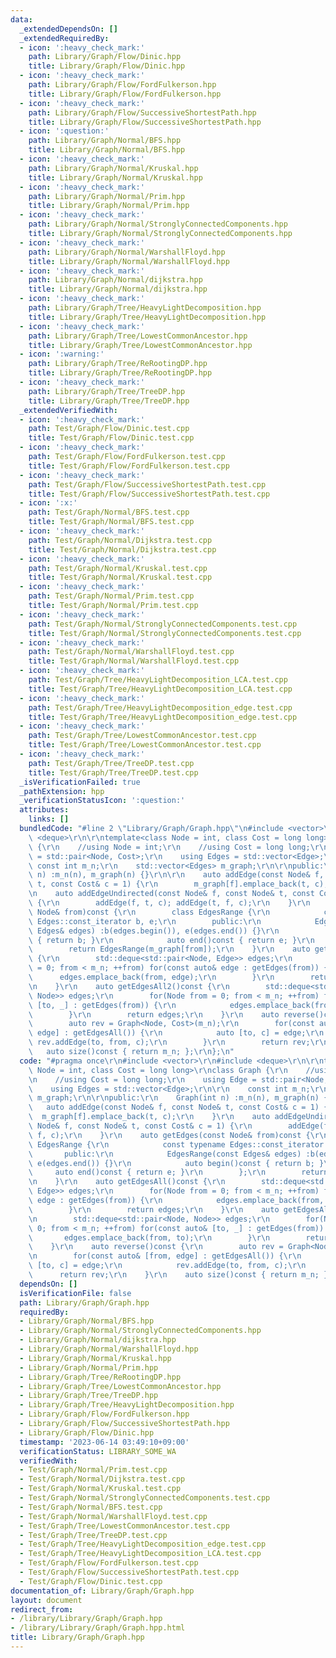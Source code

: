 ```yaml
---
data:
  _extendedDependsOn: []
  _extendedRequiredBy:
  - icon: ':heavy_check_mark:'
    path: Library/Graph/Flow/Dinic.hpp
    title: Library/Graph/Flow/Dinic.hpp
  - icon: ':heavy_check_mark:'
    path: Library/Graph/Flow/FordFulkerson.hpp
    title: Library/Graph/Flow/FordFulkerson.hpp
  - icon: ':heavy_check_mark:'
    path: Library/Graph/Flow/SuccessiveShortestPath.hpp
    title: Library/Graph/Flow/SuccessiveShortestPath.hpp
  - icon: ':question:'
    path: Library/Graph/Normal/BFS.hpp
    title: Library/Graph/Normal/BFS.hpp
  - icon: ':heavy_check_mark:'
    path: Library/Graph/Normal/Kruskal.hpp
    title: Library/Graph/Normal/Kruskal.hpp
  - icon: ':heavy_check_mark:'
    path: Library/Graph/Normal/Prim.hpp
    title: Library/Graph/Normal/Prim.hpp
  - icon: ':heavy_check_mark:'
    path: Library/Graph/Normal/StronglyConnectedComponents.hpp
    title: Library/Graph/Normal/StronglyConnectedComponents.hpp
  - icon: ':heavy_check_mark:'
    path: Library/Graph/Normal/WarshallFloyd.hpp
    title: Library/Graph/Normal/WarshallFloyd.hpp
  - icon: ':heavy_check_mark:'
    path: Library/Graph/Normal/dijkstra.hpp
    title: Library/Graph/Normal/dijkstra.hpp
  - icon: ':heavy_check_mark:'
    path: Library/Graph/Tree/HeavyLightDecomposition.hpp
    title: Library/Graph/Tree/HeavyLightDecomposition.hpp
  - icon: ':heavy_check_mark:'
    path: Library/Graph/Tree/LowestCommonAncestor.hpp
    title: Library/Graph/Tree/LowestCommonAncestor.hpp
  - icon: ':warning:'
    path: Library/Graph/Tree/ReRootingDP.hpp
    title: Library/Graph/Tree/ReRootingDP.hpp
  - icon: ':heavy_check_mark:'
    path: Library/Graph/Tree/TreeDP.hpp
    title: Library/Graph/Tree/TreeDP.hpp
  _extendedVerifiedWith:
  - icon: ':heavy_check_mark:'
    path: Test/Graph/Flow/Dinic.test.cpp
    title: Test/Graph/Flow/Dinic.test.cpp
  - icon: ':heavy_check_mark:'
    path: Test/Graph/Flow/FordFulkerson.test.cpp
    title: Test/Graph/Flow/FordFulkerson.test.cpp
  - icon: ':heavy_check_mark:'
    path: Test/Graph/Flow/SuccessiveShortestPath.test.cpp
    title: Test/Graph/Flow/SuccessiveShortestPath.test.cpp
  - icon: ':x:'
    path: Test/Graph/Normal/BFS.test.cpp
    title: Test/Graph/Normal/BFS.test.cpp
  - icon: ':heavy_check_mark:'
    path: Test/Graph/Normal/Dijkstra.test.cpp
    title: Test/Graph/Normal/Dijkstra.test.cpp
  - icon: ':heavy_check_mark:'
    path: Test/Graph/Normal/Kruskal.test.cpp
    title: Test/Graph/Normal/Kruskal.test.cpp
  - icon: ':heavy_check_mark:'
    path: Test/Graph/Normal/Prim.test.cpp
    title: Test/Graph/Normal/Prim.test.cpp
  - icon: ':heavy_check_mark:'
    path: Test/Graph/Normal/StronglyConnectedComponents.test.cpp
    title: Test/Graph/Normal/StronglyConnectedComponents.test.cpp
  - icon: ':heavy_check_mark:'
    path: Test/Graph/Normal/WarshallFloyd.test.cpp
    title: Test/Graph/Normal/WarshallFloyd.test.cpp
  - icon: ':heavy_check_mark:'
    path: Test/Graph/Tree/HeavyLightDecomposition_LCA.test.cpp
    title: Test/Graph/Tree/HeavyLightDecomposition_LCA.test.cpp
  - icon: ':heavy_check_mark:'
    path: Test/Graph/Tree/HeavyLightDecomposition_edge.test.cpp
    title: Test/Graph/Tree/HeavyLightDecomposition_edge.test.cpp
  - icon: ':heavy_check_mark:'
    path: Test/Graph/Tree/LowestCommonAncestor.test.cpp
    title: Test/Graph/Tree/LowestCommonAncestor.test.cpp
  - icon: ':heavy_check_mark:'
    path: Test/Graph/Tree/TreeDP.test.cpp
    title: Test/Graph/Tree/TreeDP.test.cpp
  _isVerificationFailed: true
  _pathExtension: hpp
  _verificationStatusIcon: ':question:'
  attributes:
    links: []
  bundledCode: "#line 2 \"Library/Graph/Graph.hpp\"\n#include <vector>\r\n#include\
    \ <deque>\r\n\r\ntemplate<class Node = int, class Cost = long long>\r\nclass Graph\
    \ {\r\n    //using Node = int;\r\n    //using Cost = long long;\r\n    using Edge\
    \ = std::pair<Node, Cost>;\r\n    using Edges = std::vector<Edge>;\r\n\r\n   \
    \ const int m_n;\r\n    std::vector<Edges> m_graph;\r\n\r\npublic:\r\n    Graph(int\
    \ n) :m_n(n), m_graph(n) {}\r\n\r\n    auto addEdge(const Node& f, const Node&\
    \ t, const Cost& c = 1) {\r\n        m_graph[f].emplace_back(t, c);\r\n    }\r\
    \n    auto addEdgeUndirected(const Node& f, const Node& t, const Cost& c = 1)\
    \ {\r\n        addEdge(f, t, c); addEdge(t, f, c);\r\n    }\r\n    auto getEdges(const\
    \ Node& from)const {\r\n        class EdgesRange {\r\n            const typename\
    \ Edges::const_iterator b, e;\r\n        public:\r\n            EdgesRange(const\
    \ Edges& edges) :b(edges.begin()), e(edges.end()) {}\r\n            auto begin()const\
    \ { return b; }\r\n            auto end()const { return e; }\r\n        };\r\n\
    \        return EdgesRange(m_graph[from]);\r\n    }\r\n    auto getEdgesAll()const\
    \ {\r\n        std::deque<std::pair<Node, Edge>> edges;\r\n        for(Node from\
    \ = 0; from < m_n; ++from) for(const auto& edge : getEdges(from)) {\r\n      \
    \      edges.emplace_back(from, edge);\r\n        }\r\n        return edges;\r\
    \n    }\r\n    auto getEdgesAll2()const {\r\n        std::deque<std::pair<Node,\
    \ Node>> edges;\r\n        for(Node from = 0; from < m_n; ++from) for(const auto&\
    \ [to, _] : getEdges(from)) {\r\n            edges.emplace_back(from, to);\r\n\
    \        }\r\n        return edges;\r\n    }\r\n    auto reverse()const {\r\n\
    \        auto rev = Graph<Node, Cost>(m_n);\r\n        for(const auto& [from,\
    \ edge] : getEdgesAll()) {\r\n            auto [to, c] = edge;\r\n           \
    \ rev.addEdge(to, from, c);\r\n        }\r\n        return rev;\r\n    }\r\n \
    \   auto size()const { return m_n; };\r\n};\n"
  code: "#pragma once\r\n#include <vector>\r\n#include <deque>\r\n\r\ntemplate<class\
    \ Node = int, class Cost = long long>\r\nclass Graph {\r\n    //using Node = int;\r\
    \n    //using Cost = long long;\r\n    using Edge = std::pair<Node, Cost>;\r\n\
    \    using Edges = std::vector<Edge>;\r\n\r\n    const int m_n;\r\n    std::vector<Edges>\
    \ m_graph;\r\n\r\npublic:\r\n    Graph(int n) :m_n(n), m_graph(n) {}\r\n\r\n \
    \   auto addEdge(const Node& f, const Node& t, const Cost& c = 1) {\r\n      \
    \  m_graph[f].emplace_back(t, c);\r\n    }\r\n    auto addEdgeUndirected(const\
    \ Node& f, const Node& t, const Cost& c = 1) {\r\n        addEdge(f, t, c); addEdge(t,\
    \ f, c);\r\n    }\r\n    auto getEdges(const Node& from)const {\r\n        class\
    \ EdgesRange {\r\n            const typename Edges::const_iterator b, e;\r\n \
    \       public:\r\n            EdgesRange(const Edges& edges) :b(edges.begin()),\
    \ e(edges.end()) {}\r\n            auto begin()const { return b; }\r\n       \
    \     auto end()const { return e; }\r\n        };\r\n        return EdgesRange(m_graph[from]);\r\
    \n    }\r\n    auto getEdgesAll()const {\r\n        std::deque<std::pair<Node,\
    \ Edge>> edges;\r\n        for(Node from = 0; from < m_n; ++from) for(const auto&\
    \ edge : getEdges(from)) {\r\n            edges.emplace_back(from, edge);\r\n\
    \        }\r\n        return edges;\r\n    }\r\n    auto getEdgesAll2()const {\r\
    \n        std::deque<std::pair<Node, Node>> edges;\r\n        for(Node from =\
    \ 0; from < m_n; ++from) for(const auto& [to, _] : getEdges(from)) {\r\n     \
    \       edges.emplace_back(from, to);\r\n        }\r\n        return edges;\r\n\
    \    }\r\n    auto reverse()const {\r\n        auto rev = Graph<Node, Cost>(m_n);\r\
    \n        for(const auto& [from, edge] : getEdgesAll()) {\r\n            auto\
    \ [to, c] = edge;\r\n            rev.addEdge(to, from, c);\r\n        }\r\n  \
    \      return rev;\r\n    }\r\n    auto size()const { return m_n; };\r\n};"
  dependsOn: []
  isVerificationFile: false
  path: Library/Graph/Graph.hpp
  requiredBy:
  - Library/Graph/Normal/BFS.hpp
  - Library/Graph/Normal/StronglyConnectedComponents.hpp
  - Library/Graph/Normal/dijkstra.hpp
  - Library/Graph/Normal/WarshallFloyd.hpp
  - Library/Graph/Normal/Kruskal.hpp
  - Library/Graph/Normal/Prim.hpp
  - Library/Graph/Tree/ReRootingDP.hpp
  - Library/Graph/Tree/LowestCommonAncestor.hpp
  - Library/Graph/Tree/TreeDP.hpp
  - Library/Graph/Tree/HeavyLightDecomposition.hpp
  - Library/Graph/Flow/FordFulkerson.hpp
  - Library/Graph/Flow/SuccessiveShortestPath.hpp
  - Library/Graph/Flow/Dinic.hpp
  timestamp: '2023-06-14 03:49:10+09:00'
  verificationStatus: LIBRARY_SOME_WA
  verifiedWith:
  - Test/Graph/Normal/Prim.test.cpp
  - Test/Graph/Normal/Dijkstra.test.cpp
  - Test/Graph/Normal/Kruskal.test.cpp
  - Test/Graph/Normal/StronglyConnectedComponents.test.cpp
  - Test/Graph/Normal/BFS.test.cpp
  - Test/Graph/Normal/WarshallFloyd.test.cpp
  - Test/Graph/Tree/LowestCommonAncestor.test.cpp
  - Test/Graph/Tree/TreeDP.test.cpp
  - Test/Graph/Tree/HeavyLightDecomposition_edge.test.cpp
  - Test/Graph/Tree/HeavyLightDecomposition_LCA.test.cpp
  - Test/Graph/Flow/FordFulkerson.test.cpp
  - Test/Graph/Flow/SuccessiveShortestPath.test.cpp
  - Test/Graph/Flow/Dinic.test.cpp
documentation_of: Library/Graph/Graph.hpp
layout: document
redirect_from:
- /library/Library/Graph/Graph.hpp
- /library/Library/Graph/Graph.hpp.html
title: Library/Graph/Graph.hpp
---
```

